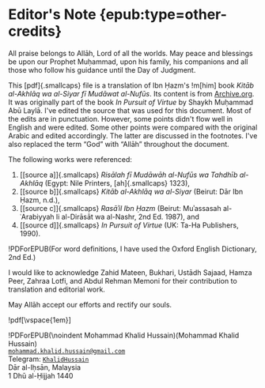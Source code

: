 
# Editor's Note {epub:type=other-credits}

All praise belongs to Allāh, Lord of all the worlds. May peace and
blessings be upon our Prophet Muḥammad, upon his family, his companions
and all those who follow his guidance until the Day of Judgment.

This [pdf]{.smallcaps} file is a translation of Ibn Ḥazm's !m[him] book _Kitāb al-Akhlāq wa al-Siyar fī Mudāwat al-Nufūs_.
Its content is from [Archive.org](https://archive.org/details/AlIkhlaqWalSiyarMoralsAndBehaviourIbnHazmforBothTeachersAndTheTaught).
It was originally part of the book _In Pursuit of Virtue_ by Shaykh Muḥammad Abū Laylā.
I've edited the source that was used for this document.
Most of the edits are in punctuation.
However, some points didn't flow well in English and were edited.
Some other points were compared with the original Arabic and edited accordingly.
The latter are discussed in the footnotes.
I've also replaced the term “God” with “Allāh” throughout the document.

The following works were referenced:

1. [[source a]]{.smallcaps} _Risālah fī Mudāwāh al-Nufūs wa Tahdhīb al-Akhlāq_ (Egypt: Nile Printers, [ah]{.smallcaps} 1323),
2. [[source b]]{.smallcaps} _Kitāb al-Akhlāq wa al-Siyar_ (Beirut: Dār Ibn Ḥazm, n.d.),
3. [[source c]]{.smallcaps} _Rasāʾil Ibn Ḥazm_ (Beirut: Muʾassasah al-ʿArabiyyah li al-Dirāsāt wa al-Nashr, 2nd Ed. 1987), and
4. [[source d]]{.smallcaps} _In Pursuit of Virtue_ (UK: Ta-Ha Publishers, 1990).

!PDForEPUB(For word definitions, I have used the Oxford English Dictionary, 2nd Ed.)

I would like to acknowledge Zahid Mateen, Bukhari, Ustādh Sajaad, Hamza Peer, Zahraa Lotfi, and Abdul Rehman Memoni for their contribution to translation and editorial work.

May Allāh accept our efforts and rectify our souls.

!pdf[\vspace{1em}]

!PDForEPUB(\noindent Mohammad Khalid Hussain)(Mohammad Khalid Hussain)  
[`mohammad.khalid.hussain@gmail.com`](mailto:mohammad.khalid.hussain@gmail.com)  
Telegram: [`KhalidHussain`](https://t.me/KhalidHussain)  
Dār al-Iḥsān, Malaysia  
1 Dhū al-Ḥijjah 1440

